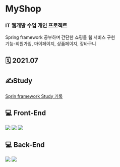 # MyShop
### IT 웹개발 수업 개인 프로젝트
Spring framework 공부하며 간단한 쇼핑몰 웹 서비스 구현<br>
기능-회원가입, 마이페이지, 상품페이지, 장바구니

## 🗓️ 2021.07

## ✍️Study
[Sprin framework Study 기록](https://auddus16.tistory.com/category/%EC%9B%B9%20%EA%B0%9C%EB%B0%9C/Spring%20Framework)

## 💻 Front-End
<img src="https://img.shields.io/badge/HTML5-E34F26?style=flat&logo=HTML5&logoColor=white"/> <img src="https://img.shields.io/badge/CSS-1572B6?style=flat&logo=CSS3&logoColor=white"/> <img src="https://img.shields.io/badge/JavaScript-F7DF1E?style=flat&logo=JavaScript&logoColor=white"/>
## 💻 Back-End 
<img src="https://img.shields.io/badge/Spring-6DB33F?style=flat&logo=Spring&logoColor=white"/> <img src="https://img.shields.io/badge/Apache-D22128?style=flat&logo=Apache&logoColor=white"/>


